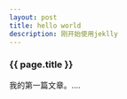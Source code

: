 ```yaml
---
layout: post
title: hello world
description: 刚开始使用jeklly
---
```


### {{ page.title }}


我的第一篇文章。....

